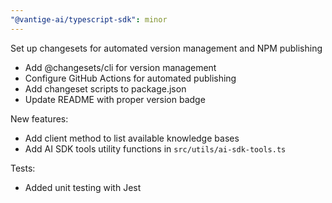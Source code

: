 ```yaml
---
"@vantige-ai/typescript-sdk": minor
---
```


Set up changesets for automated version management and NPM publishing

- Add @changesets/cli for version management
- Configure GitHub Actions for automated publishing
- Add changeset scripts to package.json
- Update README with proper version badge

New features:
- Add client method to list available knowledge bases
- Add AI SDK tools utility functions in `src/utils/ai-sdk-tools.ts`

Tests:
- Added unit testing with Jest
